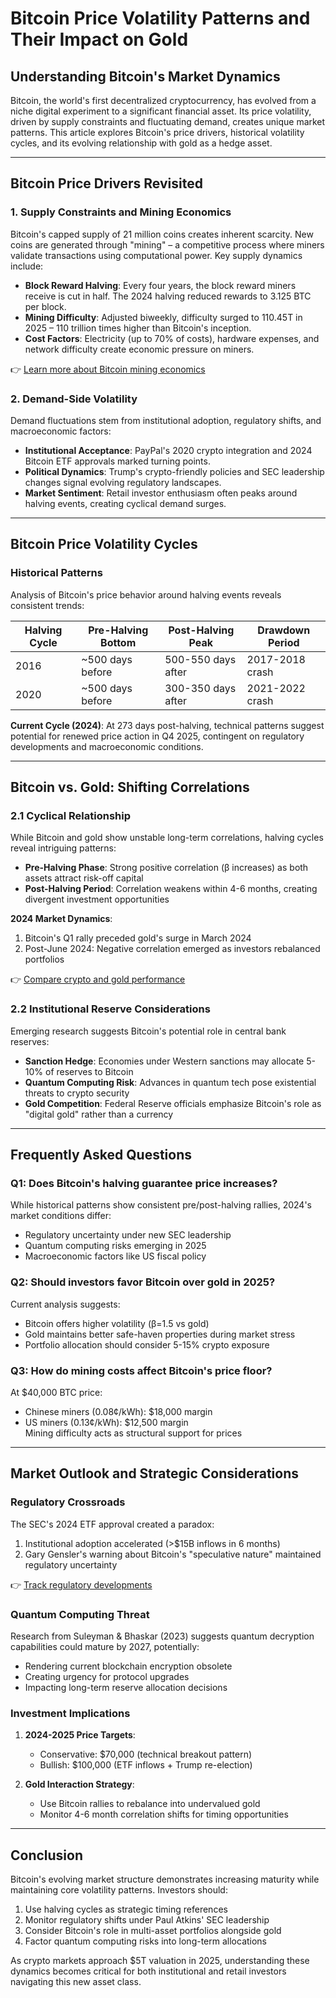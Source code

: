 # Bitcoin Price Volatility Patterns and Their Impact on Gold  

## Understanding Bitcoin's Market Dynamics  

Bitcoin, the world's first decentralized cryptocurrency, has evolved from a niche digital experiment to a significant financial asset. Its price volatility, driven by supply constraints and fluctuating demand, creates unique market patterns. This article explores Bitcoin's price drivers, historical volatility cycles, and its evolving relationship with gold as a hedge asset.  

---

## Bitcoin Price Drivers Revisited  

### 1. Supply Constraints and Mining Economics  

Bitcoin's capped supply of 21 million coins creates inherent scarcity. New coins are generated through "mining" – a competitive process where miners validate transactions using computational power. Key supply dynamics include:  

- **Block Reward Halving**: Every four years, the block reward miners receive is cut in half. The 2024 halving reduced rewards to 3.125 BTC per block.  
- **Mining Difficulty**: Adjusted biweekly, difficulty surged to 110.45T in 2025 – 110 trillion times higher than Bitcoin's inception.  
- **Cost Factors**: Electricity (up to 70% of costs), hardware expenses, and network difficulty create economic pressure on miners.  

👉 [Learn more about Bitcoin mining economics](https://bit.ly/okx-bonus)  

### 2. Demand-Side Volatility  

Demand fluctuations stem from institutional adoption, regulatory shifts, and macroeconomic factors:  

- **Institutional Acceptance**: PayPal's 2020 crypto integration and 2024 Bitcoin ETF approvals marked turning points.  
- **Political Dynamics**: Trump's crypto-friendly policies and SEC leadership changes signal evolving regulatory landscapes.  
- **Market Sentiment**: Retail investor enthusiasm often peaks around halving events, creating cyclical demand surges.  

---

## Bitcoin Price Volatility Cycles  

### Historical Patterns  

Analysis of Bitcoin's price behavior around halving events reveals consistent trends:  

| Halving Cycle | Pre-Halving Bottom | Post-Halving Peak | Drawdown Period |  
|---------------|--------------------|-------------------|-----------------|  
| 2016          | ~500 days before   | 500-550 days after| 2017-2018 crash |  
| 2020          | ~500 days before   | 300-350 days after| 2021-2022 crash |  

**Current Cycle (2024)**: At 273 days post-halving, technical patterns suggest potential for renewed price action in Q4 2025, contingent on regulatory developments and macroeconomic conditions.  

---

## Bitcoin vs. Gold: Shifting Correlations  

### 2.1 Cyclical Relationship  

While Bitcoin and gold show unstable long-term correlations, halving cycles reveal intriguing patterns:  

- **Pre-Halving Phase**: Strong positive correlation (β increases) as both assets attract risk-off capital  
- **Post-Halving Period**: Correlation weakens within 4-6 months, creating divergent investment opportunities  

**2024 Market Dynamics**:  
1. Bitcoin's Q1 rally preceded gold's surge in March 2024  
2. Post-June 2024: Negative correlation emerged as investors rebalanced portfolios  

👉 [Compare crypto and gold performance](https://bit.ly/okx-bonus)  

### 2.2 Institutional Reserve Considerations  

Emerging research suggests Bitcoin's potential role in central bank reserves:  

- **Sanction Hedge**: Economies under Western sanctions may allocate 5-10% of reserves to Bitcoin  
- **Quantum Computing Risk**: Advances in quantum tech pose existential threats to crypto security  
- **Gold Competition**: Federal Reserve officials emphasize Bitcoin's role as "digital gold" rather than a currency  

---

## Frequently Asked Questions  

### Q1: Does Bitcoin's halving guarantee price increases?  
While historical patterns show consistent pre/post-halving rallies, 2024's market conditions differ:  
- Regulatory uncertainty under new SEC leadership  
- Quantum computing risks emerging in 2025  
- Macroeconomic factors like US fiscal policy  

### Q2: Should investors favor Bitcoin over gold in 2025?  
Current analysis suggests:  
- Bitcoin offers higher volatility (β=1.5 vs gold)  
- Gold maintains better safe-haven properties during market stress  
- Portfolio allocation should consider 5-15% crypto exposure  

### Q3: How do mining costs affect Bitcoin's price floor?  
At $40,000 BTC price:  
- Chinese miners (0.08¢/kWh): $18,000 margin  
- US miners (0.13¢/kWh): $12,500 margin  
Mining difficulty acts as structural support for prices  

---

## Market Outlook and Strategic Considerations  

### Regulatory Crossroads  

The SEC's 2024 ETF approval created a paradox:  
1. Institutional adoption accelerated (>$15B inflows in 6 months)  
2. Gary Gensler's warning about Bitcoin's "speculative nature" maintained regulatory uncertainty  

👉 [Track regulatory developments](https://bit.ly/okx-bonus)  

### Quantum Computing Threat  

Research from Suleyman & Bhaskar (2023) suggests quantum decryption capabilities could mature by 2027, potentially:  
- Rendering current blockchain encryption obsolete  
- Creating urgency for protocol upgrades  
- Impacting long-term reserve allocation decisions  

### Investment Implications  

1. **2024-2025 Price Targets**:  
   - Conservative: $70,000 (technical breakout pattern)  
   - Bullish: $100,000 (ETF inflows + Trump re-election)  

2. **Gold Interaction Strategy**:  
   - Use Bitcoin rallies to rebalance into undervalued gold  
   - Monitor 4-6 month correlation shifts for timing opportunities  

---

## Conclusion  

Bitcoin's evolving market structure demonstrates increasing maturity while maintaining core volatility patterns. Investors should:  
1. Use halving cycles as strategic timing references  
2. Monitor regulatory shifts under Paul Atkins' SEC leadership  
3. Consider Bitcoin's role in multi-asset portfolios alongside gold  
4. Factor quantum computing risks into long-term allocations  

As crypto markets approach $5T valuation in 2025, understanding these dynamics becomes critical for both institutional and retail investors navigating this new asset class.
